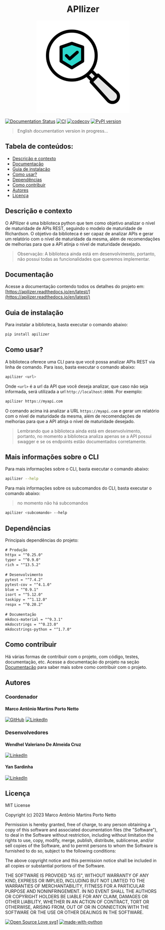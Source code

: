 <h1 align="center"> APIlizer </h1>
<p align="center"><img width=300px src="https://github.com/Tchez/apilizer/blob/main/docs/assets/temp_logo.png"></p>



[![Documentation Status](https://readthedocs.org/projects/apilizer/badge/?version=latest)](https://apilizer.readthedocs.io/en/latest/?badge=latest)
[![CI](https://github.com/tchez/apilizer/actions/workflows/pipeline.yaml/badge.svg)](https://github.com/tchez/apilizer/actions/workflows/pipeline.yaml)
[![codecov](https://codecov.io/gh/tchez/apilizer/branch/main/graph/badge.svg?token=OVQQF4IQY2)](https://codecov.io/gh/tchez/apilizer)
[![PyPI version](https://badge.fury.io/py/apilizer.svg)](https://badge.fury.io/py/apilizer)

> English documentation version in progress...
## Tabela de conteúdos:

- [Descrição e contexto](#descrição-e-contexto)
- [Documentação](#documentação)
- [Guia de instalação](#guia-de-instalação)
- [Como usar?](#como-usar)
- [Dependências](#dependências)
- [Como contribuir](#como-contribuir)
- [Autores](#autores)
- [Licença](#licença)


## Descrição e contexto

O APIlizer é uma biblioteca python que tem como objetivo analizar o nível de maturidade de APIs REST, seguindo o modelo de maturidade de Richardson. O objetivo da biblioteca é ser capaz de analizar APIs e gerar um relatório com o nível de maturidade da mesma, além de recomendações de melhorias para que a API atinja o nível de maturidade desejado.
> Observação: A biblioteca ainda está em desenvolvimento, portanto, não possui todas as funcionalidades que queremos implementar.


## Documentação

Acesse a documentação contendo todos os detalhes do projeto em: 
[https://apilizer.readthedocs.io/en/latest/](https://apilizer.readthedocs.io/en/latest/)

 
## Guia de instalação

Para instalar a biblioteca, basta executar o comando abaixo:

```bash
pip install apilizer
```

## Como usar?

A biblioteca oferece uma CLI para que você possa analizar APIs REST via linha de comando. Para isso, basta executar o comando abaixo:

```bash
apilizer <url>
```

Onde `<url>` é a url da API que você deseja analizar, que caso não seja informada, será utilizada a url `http://localhost:8000`. Por exemplo:

```bash
apilizer https://myapi.com
```

O comando acima irá analizar a URL `https://myapi.com` e gerar um relatório com o nível de maturidade da mesma, além de recomendações de melhorias para que a API atinja o nível de maturidade desejado.
> Lembrando que a biblioteca ainda está em desenvolvimento, portanto, no momento a biblioteca analiza apenas se a API possui swagger e se os endpoints estão documentados corretamente.


## Mais informações sobre o CLI

Para mais informações sobre o CLI, basta executar o comando abaixo:

```bash
apilizer --help
```

Para mais informações sobre os subcomandos do CLI, basta executar o comando abaixo:
> no momento não há subcomandos

```bash
apilizer <subcomando> --help
```


## Dependências

Principais dependências do projeto:

    # Produção
    httpx = "^0.25.0"
    typer = "^0.9.0"
    rich = "^13.5.2"

    # Desenvolvimento
    pytest = "^7.4.2"
    pytest-cov = "^4.1.0"
    blue = "^0.9.1"
    isort = "^5.12.0"
    taskipy = "^1.12.0"
    respx = "^0.20.2"

    # Documentação
    mkdocs-material = "^9.3.1"
    mkdocstrings = "^0.23.0"
    mkdocstrings-python = "^1.7.0"


## Como contribuir

Há várias formas de contribuir com o projeto, com código, testes, documentação, etc.
Acesse a documentação do projeto na seção [Documentação](#documentação) para saber mais sobre como contribuir com o projeto.


## Autores

### Coordenador

#### Marco Antônio Martins Porto Netto

[![GitHub](https://img.shields.io/badge/github-%23121011.svg?style=for-the-badge&logo=github&logoColor=white)](https://github.com/Tchez)
[![LinkedIn](https://img.shields.io/badge/linkedin-%230077B5.svg?style=for-the-badge&logo=linkedin&logoColor=white)](https://www.linkedin.com/in/tchez/)

### Desenvolvedores

#### Wendhel Valeriano De Almeida Cruz

[![LinkedIn](https://img.shields.io/badge/linkedin-%230077B5.svg?style=for-the-badge&logo=linkedin&logoColor=white)](https://www.linkedin.com/in/wendhelvaleriano/)

#### Yan Sardinha

[![LinkedIn](https://img.shields.io/badge/linkedin-%230077B5.svg?style=for-the-badge&logo=linkedin&logoColor=white)](https://www.linkedin.com/in/yan-sardinha/)


## Licença

MIT License

Copyright (c) 2023 Marco Antônio Martins Porto Netto

Permission is hereby granted, free of charge, to any person obtaining a copy
of this software and associated documentation files (the "Software"), to deal
in the Software without restriction, including without limitation the rights
to use, copy, modify, merge, publish, distribute, sublicense, and/or sell
copies of the Software, and to permit persons to whom the Software is
furnished to do so, subject to the following conditions:

The above copyright notice and this permission notice shall be included in all
copies or substantial portions of the Software.

THE SOFTWARE IS PROVIDED "AS IS", WITHOUT WARRANTY OF ANY KIND, EXPRESS OR
IMPLIED, INCLUDING BUT NOT LIMITED TO THE WARRANTIES OF MERCHANTABILITY,
FITNESS FOR A PARTICULAR PURPOSE AND NONINFRINGEMENT. IN NO EVENT SHALL THE
AUTHORS OR COPYRIGHT HOLDERS BE LIABLE FOR ANY CLAIM, DAMAGES OR OTHER
LIABILITY, WHETHER IN AN ACTION OF CONTRACT, TORT OR OTHERWISE, ARISING FROM,
OUT OF OR IN CONNECTION WITH THE SOFTWARE OR THE USE OR OTHER DEALINGS IN THE
SOFTWARE.


[![Open Source Love svg1](https://badges.frapsoft.com/os/v1/open-source.svg?v=103)](https://github.com/ellerbrock/open-source-badges/)
[![made-with-python](https://img.shields.io/badge/Made%20with-Python-1f425f.svg)](https://www.python.org/)
